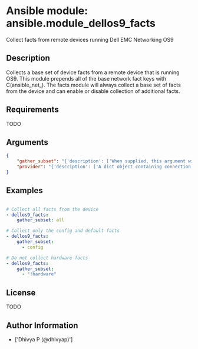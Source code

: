 # Ansible module: ansible.module_dellos9_facts


Collect facts from remote devices running Dell EMC Networking OS9

## Description

Collects a base set of device facts from a remote device that is running OS9.  This module prepends all of the base network fact keys with C(ansible_net_<fact>).  The facts module will always collect a base set of facts from the device and can enable or disable collection of additional facts.

## Requirements

TODO

## Arguments

``` json
{
    "gather_subset": "{'description': ['When supplied, this argument will restrict the facts collected to a given subset.  Possible values for this argument include all, hardware, config, and interfaces.  Can specify a list of values to include a larger subset.  Values can also be used with an initial C(M(!)) to specify that a specific subset should not be collected.'], 'default': ['!config']}",
    "provider": "{'description': ['A dict object containing connection details.'], 'suboptions': {'host': {'description': ['Specifies the DNS host name or address for connecting to the remote device over the specified transport.  The value of host is used as the destination address for the transport.'], 'required': True}, 'port': {'description': ['Specifies the port to use when building the connection to the remote device.'], 'default': 22}, 'username': {'description': ['User to authenticate the SSH session to the remote device. If the value is not specified in the task, the value of environment variable C(ANSIBLE_NET_USERNAME) will be used instead.']}, 'password': {'description': ['Password to authenticate the SSH session to the remote device. If the value is not specified in the task, the value of environment variable C(ANSIBLE_NET_PASSWORD) will be used instead.']}, 'ssh_keyfile': {'description': ['Path to an ssh key used to authenticate the SSH session to the remote device.  If the value is not specified in the task, the value of environment variable C(ANSIBLE_NET_SSH_KEYFILE) will be used instead.']}, 'timeout': {'description': ['Specifies idle timeout (in seconds) for the connection. Useful if the console freezes before continuing. For example when saving configurations.'], 'default': 10}}}",
}
```

## Examples


``` yaml

# Collect all facts from the device
- dellos9_facts:
    gather_subset: all

# Collect only the config and default facts
- dellos9_facts:
    gather_subset:
      - config

# Do not collect hardware facts
- dellos9_facts:
    gather_subset:
      - "!hardware"

```

## License

TODO

## Author Information
  - ['Dhivya P (@dhivyap)']
